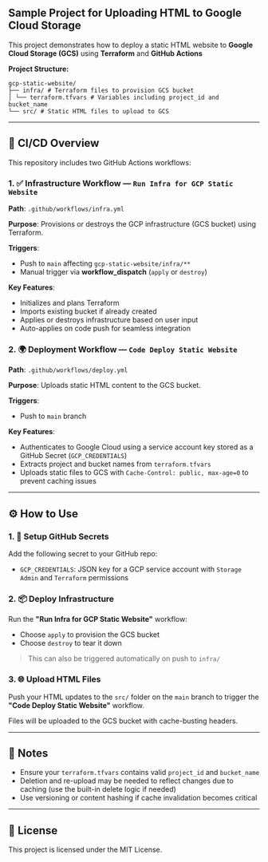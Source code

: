 ## Sample Project for Uploading HTML to Google Cloud Storage

This project demonstrates how to deploy a static HTML website to **Google Cloud Storage (GCS)** using **Terraform** and **GitHub Actions**

**Project Structure:**
~~~
gcp-static-website/
├── infra/ # Terraform files to provision GCS bucket
│ └── terraform.tfvars # Variables including project_id and bucket_name
└── src/ # Static HTML files to upload to GCS
~~~
---

## 🚀 CI/CD Overview

This repository includes two GitHub Actions workflows:

### 1. ✅ Infrastructure Workflow — `Run Infra for GCP Static Website`

**Path**: `.github/workflows/infra.yml`

**Purpose**: Provisions or destroys the GCP infrastructure (GCS bucket) using Terraform.

**Triggers**:
- Push to `main` affecting `gcp-static-website/infra/**`
- Manual trigger via **workflow_dispatch** (`apply` or `destroy`)

**Key Features**:
- Initializes and plans Terraform
- Imports existing bucket if already created
- Applies or destroys infrastructure based on user input
- Auto-applies on code push for seamless integration

### 2. 🌍 Deployment Workflow — `Code Deploy Static Website`

**Path**: `.github/workflows/deploy.yml`

**Purpose**: Uploads static HTML content to the GCS bucket.

**Triggers**:
- Push to `main` branch

**Key Features**:
- Authenticates to Google Cloud using a service account key stored as a GitHub Secret (`GCP_CREDENTIALS`)
- Extracts project and bucket names from `terraform.tfvars`
- Uploads static files to GCS with `Cache-Control: public, max-age=0` to prevent caching issues

---

## ⚙️ How to Use

### 1. 🔐 Setup GitHub Secrets

Add the following secret to your GitHub repo:

- `GCP_CREDENTIALS`: JSON key for a GCP service account with `Storage Admin` and `Terraform` permissions

### 2. 📦 Deploy Infrastructure

Run the **"Run Infra for GCP Static Website"** workflow:

- Choose `apply` to provision the GCS bucket
- Choose `destroy` to tear it down

> This can also be triggered automatically on push to `infra/`

### 3. 🌐 Upload HTML Files

Push your HTML updates to the `src/` folder on the `main` branch to trigger the **"Code Deploy Static Website"** workflow.

Files will be uploaded to the GCS bucket with cache-busting headers.

---

## 📌 Notes

- Ensure your `terraform.tfvars` contains valid `project_id` and `bucket_name`
- Deletion and re-upload may be needed to reflect changes due to caching (use the built-in delete logic if needed)
- Use versioning or content hashing if cache invalidation becomes critical

---

## 📄 License

This project is licensed under the MIT License.


